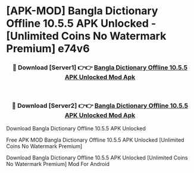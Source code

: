 # [APK-MOD] Bangla Dictionary Offline 10.5.5 APK Unlocked - [Unlimited Coins No Watermark Premium] e74v6



<div align="center">
<h3>🔴 Download [Server1] 👉👉 <a href="https://momento.my/?title=Bangla_Dictionary_Offline_10.5.5_APK_Unlocked">Bangla Dictionary Offline 10.5.5 APK Unlocked Mod Apk</a></h3><br>

<h3>🔴 Download [Server2] 👉👉 <a href="https://momento.my/?title=Bangla_Dictionary_Offline_10.5.5_APK_Unlocked">Bangla Dictionary Offline 10.5.5 APK Unlocked Mod Apk</a></h3>
</div>



Download Bangla Dictionary Offline 10.5.5 APK Unlocked 

Free APK MOD Bangla Dictionary Offline 10.5.5 APK Unlocked [Unlimited Coins No Watermark Premium]

Download Bangla Dictionary Offline 10.5.5 APK Unlocked [Unlimited Coins No Watermark Premium] Mod For Android
